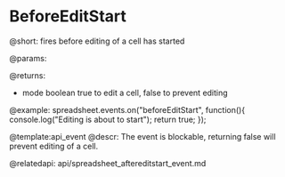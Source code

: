 BeforeEditStart
=====================

@short: 
	fires before editing of a cell has started
    
@params:

@returns:
- mode		boolean		true to edit a cell, false to prevent editing

@example:
spreadsheet.events.on("beforeEditStart", function(){
 	console.log("Editing is about to start");
    return true;
});


@template:api_event
@descr:
The event is blockable, returning false will prevent editing of a cell.


@relatedapi:
	api/spreadsheet_aftereditstart_event.md

